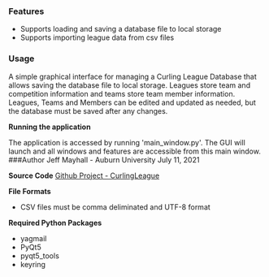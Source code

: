 ### Features

- Supports loading and saving a database file to local storage
- Supports importing league data from csv files

### Usage
A simple graphical interface for managing a Curling League Database that allows saving the database file to local storage.  Leagues store team and competition information and teams store team member information.  Leagues, Teams and Members can be edited and updated as needed, but the database must be saved after any changes.

**Running the application** 

The application is accessed by running 'main_window.py'.  The GUI will launch and all windows and features are accessible from this main window.
###Author
Jeff Mayhall - Auburn University
July 11, 2021

**Source Code**
[Github Project - CurlingLeague](https://github.com/jmayhall/CurlingLeague)

**File Formats**
- CSV files must be comma deliminated and UTF-8 format

**Required Python Packages**
- yagmail
- PyQt5
- pyqt5_tools
- keyring
